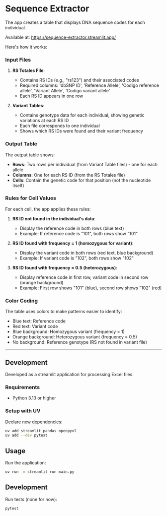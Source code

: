 # Sequence Extractor

The app creates a table that displays DNA sequence codes for each individual.

Available at: https://sequence-extractor.streamlit.app/

Here's how it works:

### Input Files

1. **RS Totales File**:
   - Contains RS IDs (e.g., "rs123") and their associated codes
   - Required columns: 'dbSNP ID', 'Reference Allele', 'Codigo reference allele', 'Variant Allele', 'Codigo variant allele'
   - Each RS ID appears in one row

2. **Variant Tables**:
   - Contains genotype data for each individual, showing genetic variations at each RS ID
   - Each file corresponds to one individual
   - Shows which RS IDs were found and their variant frequency

### Output Table

The output table shows:
- **Rows**: Two rows per individual (from Variant Table files) - one for each allele
- **Columns**: One for each RS ID (from the RS Totales file)
- **Cells**: Contain the genetic code for that position (not the nucleotide itself)

### Rules for Cell Values

For each cell, the app applies these rules:

1. **RS ID not found in the individual's data**:
   - Display the reference code in both rows (blue text)
   - Example: If reference code is "101", both rows show "101"

2. **RS ID found with frequency = 1 (homozygous for variant)**:
   - Display the variant code in both rows (red text, blue background)
   - Example: If variant code is "102", both rows show "102"

3. **RS ID found with frequency = 0.5 (heterozygous)**:
   - Display reference code in first row, variant code in second row (orange background)
   - Example: First row shows "101" (blue), second row shows "102" (red)

### Color Coding

The table uses colors to make patterns easier to identify:
- Blue text: Reference code
- Red text: Variant code
- Blue background: Homozygous variant (frequency = 1)
- Orange background: Heterozygous variant (frequency = 0.5)
- No background: Reference genotype (RS not found in variant file)

---

## Development

Developed as a streamlit application for processing Excel files.

### Requirements

- Python 3.13 or higher

### Setup with UV

Declare new dependencies:
```bash
uv add streamlit pandas openpyxl
uv add --dev pytest
```

## Usage

Run the application:
```bash
uv run -m streamlit run main.py
```

## Development

Run tests (none for now):
```bash
pytest
```
